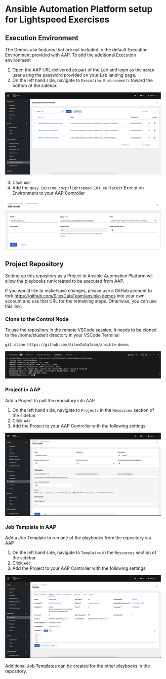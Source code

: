# Ansible Automation Platform setup for Lightspeed Exercises

## Execution Environment

The Demos use features that are not included in the default Execution Environment provided with AAP. To add the additional Execution environment

1. Open the AAP URL delivered as part of the Lab and login as the `admin` user using the password provided on your Lab landing page.
2. On the left hand side, navigate to `Execution Environments` toward the bottom of the sidebar.

![AAP EEs](../assets/img/aap_ee_base.png)

3. Click `Add`
4. Add the `quay.io/acme_corp/lightspeed-101_ee:latest` Execution Environment to your AAP Controller

![AAP RHEL9 EE](../assets/img/aap_ee_demos.png)

## Project Repository

Setting up this repository as a Project in Ansible Automation Platform will allow the playbooks run/created to be executed from AAP.

If you would like to make/save changes, please use a GitHub account to fork <https://github.com/SilexDataTeam/ansible-demos> into your own account and use that URL for the remaining steps. Otherwise, you can use this link.

### Clone to the Control Node

To use the repository in the remote VSCode session, it needs to be cloned to the /home/student directory in your VSCode Terminal

```shell
git clone https://github.com/SilexDataTeam/ansible-demos
```

![Repo Clone](../assets/img/aap_git_clone.png)

### Project in AAP

Add a Project to pull the repository into AAP

1. On the left hand side, navigate to `Projects` in the `Resources` section of the sidebar.
2. Click `Add`
3. Add the Project to your AAP Controller with the following settings:

![AAP Project](../assets/img/aap_project.png)

### Job Template in AAP

Add a Job Template to run one of the playbooks from the repository via AAP

1. On the left hand side, navigate to `Templates` in the `Resources` section of the sidebar.
2. Click `Add`
3. Add the Project to your AAP Controller with the following settings:

![AAP Job Template](../assets/img/aap_job_template.png)

Additional Job Templates can be created for the other playbooks in the repository.
